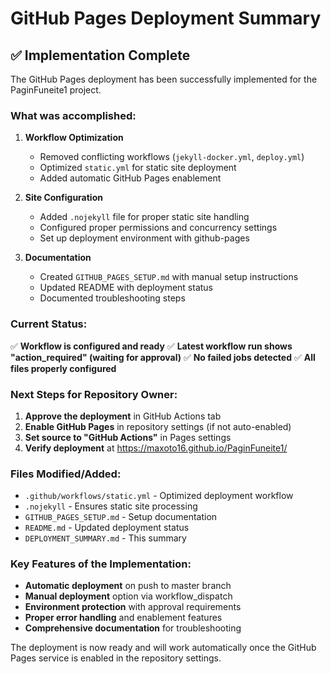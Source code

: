 # GitHub Pages Deployment Summary

## ✅ Implementation Complete

The GitHub Pages deployment has been successfully implemented for the PaginFuneite1 project.

### What was accomplished:

1. **Workflow Optimization**
   - Removed conflicting workflows (`jekyll-docker.yml`, `deploy.yml`)
   - Optimized `static.yml` for static site deployment
   - Added automatic GitHub Pages enablement

2. **Site Configuration**
   - Added `.nojekyll` file for proper static site handling
   - Configured proper permissions and concurrency settings
   - Set up deployment environment with github-pages

3. **Documentation**
   - Created `GITHUB_PAGES_SETUP.md` with manual setup instructions
   - Updated README with deployment status
   - Documented troubleshooting steps

### Current Status:

✅ **Workflow is configured and ready**
✅ **Latest workflow run shows "action_required" (waiting for approval)**
✅ **No failed jobs detected**
✅ **All files properly configured**

### Next Steps for Repository Owner:

1. **Approve the deployment** in GitHub Actions tab
2. **Enable GitHub Pages** in repository settings (if not auto-enabled)
3. **Set source to "GitHub Actions"** in Pages settings
4. **Verify deployment** at https://maxoto16.github.io/PaginFuneite1/

### Files Modified/Added:

- `.github/workflows/static.yml` - Optimized deployment workflow
- `.nojekyll` - Ensures static site processing
- `GITHUB_PAGES_SETUP.md` - Setup documentation  
- `README.md` - Updated deployment status
- `DEPLOYMENT_SUMMARY.md` - This summary

### Key Features of the Implementation:

- **Automatic deployment** on push to master branch
- **Manual deployment** option via workflow_dispatch
- **Environment protection** with approval requirements
- **Proper error handling** and enablement features
- **Comprehensive documentation** for troubleshooting

The deployment is now ready and will work automatically once the GitHub Pages service is enabled in the repository settings.